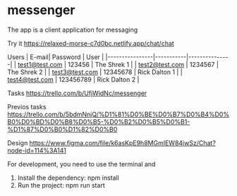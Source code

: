# messenger

The app is a client application for messaging

Try it https://relaxed-morse-c7d0bc.netlify.app/chat/chat

Users
| E-mail| Password    | User  |
|----------------|-----------|---------------|
| test1@test.com | 123456    | The Shrek 1   |
| test2@test.com | 1234567   | The Shrek 2   |
| test3@test.com | 12345678  | Rick Dalton 1 |
| test4@test.com | 123456789 | Rick Dalton 2 |

Tasks https://trello.com/b/UfjWidNc/messenger

Previos tasks https://trello.com/b/5bdmNnjQ/%D1%81%D0%BE%D0%B7%D0%B4%D0%B0%D0%BD%D0%B8%D0%B5-%D0%B2%D0%B5%D0%B1-%D1%87%D0%B0%D1%82%D0%B0

Design https://www.figma.com/file/k6asKpE9h8MGmIEW84iwSz/Chat?node-id=114%3A141

For development, you need to use the terminal and
1. Install the dependency: npm install
2. Run the project: npm run start
